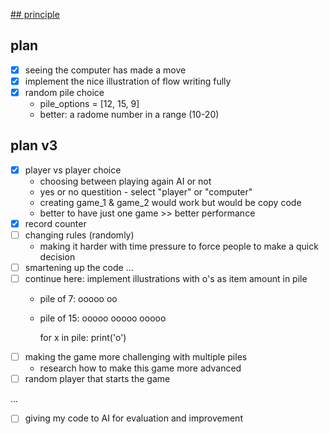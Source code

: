 [## principle ](https://realpython.com/python-minimax-nim/)

## plan 
-[x] seeing the computer has made a move 
-[x] implement the nice illustration of flow writing fully  
-[x] random pile choice
    - pile_options = [12, 15, 9]
    - better: a radome number in a range (10-20) 

## plan v3
-[x] player vs player choice 
    - choosing between playing again AI or not 
    - yes or no questition
            - select "player" or "computer" 
    - creating game_1 & game_2 would work but would be copy code 
    - better to have just one game >> better performance 
-[x] record counter
-[ ] changing rules (randomly)
    - making it harder with time pressure to force people to make a quick decision
-[ ] smartening up the code ... 
-[ ] continue here: implement illustrations with o's as item amount in pile
    - pile of 7:
        ooooo oo
    - pile of 15:
        ooooo ooooo ooooo

        for x in pile:
            print('o')
-[ ] making  the game more challenging with multiple piles
    - research how to make this game more advanced
-[ ] random player that starts the game 

... 
-[ ] giving my code to AI for evaluation and improvement 